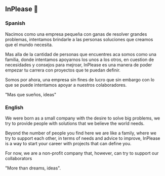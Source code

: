 ## InPlease 👋

### Spanish

Nacimos como una empresa pequeña con ganas de resolver grandes problemas, intentamos brindarle a las personas soluciones que creamos que el mundo necesita.

Mas alla de la cantidad de personas que encuentres aca somos como una familia, donde intentamos apoyarnos los unos a los otros, en cuestion de necesidades y consejos para mejroar, InPlease es una manera de poder empezar tu carrera con proyectos que te puedan definir.

Somos por ahora, una empresa sin fines de lucro que sin embargo con lo que se puede intentamos apoyar a nuestros colaboradores.

"Mas que sueños, ideas"

### English

We were born as a small company with the desire to solve big problems, we try to provide people with solutions that we believe the world needs.

Beyond the number of people you find here we are like a family, where we try to support each other, in terms of needs and advice to improve, InPlease is a way to start your career with projects that can define you.

For now, we are a non-profit company that, however, can try to support our collaborators

"More than dreams, ideas".
